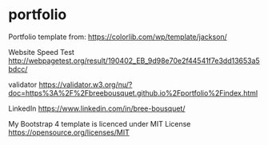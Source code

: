 # portfolio

Portfolio template from: https://colorlib.com/wp/template/jackson/

Website Speed Test
http://webpagetest.org/result/190402_EB_9d98e70e2f44541f7e3dd13653a5bdcc/

validator
https://validator.w3.org/nu/?doc=https%3A%2F%2Fbreebousquet.github.io%2Fportfolio%2Findex.html

LinkedIn
https://www.linkedin.com/in/bree-bousquet/

My Bootstrap 4 template is licenced under MIT License
https://opensource.org/licenses/MIT

